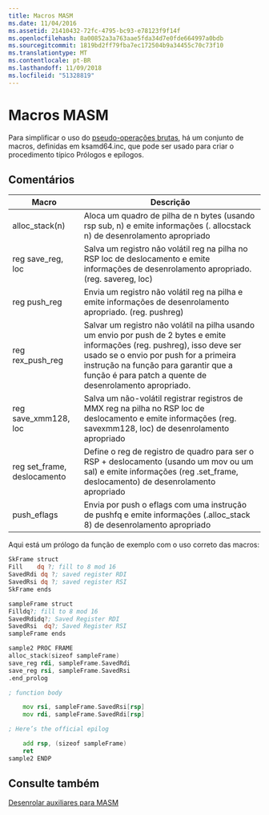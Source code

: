 ```yaml
---
title: Macros MASM
ms.date: 11/04/2016
ms.assetid: 21410432-72fc-4795-bc93-e78123f9f14f
ms.openlocfilehash: 8a00852a3a763aae5fda34d7e0fde664997a0bdb
ms.sourcegitcommit: 1819bd2ff79fba7ec172504b9a34455c70c73f10
ms.translationtype: MT
ms.contentlocale: pt-BR
ms.lasthandoff: 11/09/2018
ms.locfileid: "51328819"
---
```

# <a name="masm-macros"></a>Macros MASM

Para simplificar o uso do [pseudo-operações brutas](../build/raw-pseudo-operations.md), há um conjunto de macros, definidas em ksamd64.inc, que pode ser usado para criar o procedimento típico Prólogos e epílogos.

## <a name="remarks"></a>Comentários

|Macro|Descrição|
|-----------|-----------------|
|alloc_stack(n)|Aloca um quadro de pilha de n bytes (usando rsp sub, n) e emite informações (. allocstack n) de desenrolamento apropriado|
|reg save_reg, loc|Salva um registro não volátil reg na pilha no RSP loc de deslocamento e emite informações de desenrolamento apropriado. (reg. savereg, loc)|
|reg push_reg|Envia um registro não volátil reg na pilha e emite informações de desenrolamento apropriado. (reg. pushreg)|
|reg rex_push_reg|Salvar um registro não volátil na pilha usando um envio por push de 2 bytes e emite informações (reg. pushreg), isso deve ser usado se o envio por push for a primeira instrução na função para garantir que a função é para patch a quente de desenrolamento apropriado.|
|reg save_xmm128, loc|Salva um não-volátil registrar registros de MMX reg na pilha no RSP loc de deslocamento e emite informações (reg. savexmm128, loc) de desenrolamento apropriado|
|reg set_frame, deslocamento|Define o reg de registro de quadro para ser o RSP + deslocamento (usando um mov ou um sal) e emite informações (reg .set_frame, deslocamento) de desenrolamento apropriado|
|push_eflags|Envia por push o eflags com uma instrução de pushfq e emite informações (.alloc_stack 8) de desenrolamento apropriado|

Aqui está um prólogo da função de exemplo com o uso correto das macros:

```asm
SkFrame struct
Fill    dq ?; fill to 8 mod 16
SavedRdi dq ?; saved register RDI
SavedRsi dq ?; saved register RSI
SkFrame ends

sampleFrame struct
Filldq?; fill to 8 mod 16
SavedRdidq?; Saved Register RDI
SavedRsi  dq?; Saved Register RSI
sampleFrame ends

sample2 PROC FRAME
alloc_stack(sizeof sampleFrame)
save_reg rdi, sampleFrame.SavedRdi
save_reg rsi, sampleFrame.SavedRsi
.end_prolog

; function body

    mov rsi, sampleFrame.SavedRsi[rsp]
    mov rdi, sampleFrame.SavedRdi[rsp]

; Here’s the official epilog

    add rsp, (sizeof sampleFrame)
    ret
sample2 ENDP
```

## <a name="see-also"></a>Consulte também

[Desenrolar auxiliares para MASM](../build/unwind-helpers-for-masm.md)